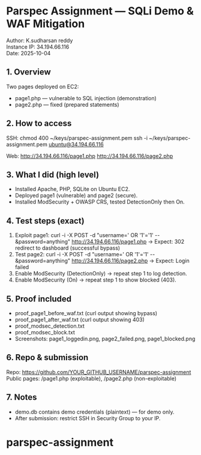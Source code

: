 # Parspec Assignment — SQLi Demo & WAF Mitigation

Author: K.sudharsan reddy  
Instance IP: 34.194.66.116  
Date: 2025-10-04

## 1. Overview
Two pages deployed on EC2:
- page1.php — vulnerable to SQL injection (demonstration)
- page2.php — fixed (prepared statements)

## 2. How to access
SSH:
  chmod 400 ~/keys/parspec-assignment.pem
  ssh -i ~/keys/parspec-assignment.pem ubuntu@34.194.66.116

Web:
  http://34.194.66.116/page1.php
  http://34.194.66.116/page2.php

## 3. What I did (high level)
- Installed Apache, PHP, SQLite on Ubuntu EC2.
- Deployed page1 (vulnerable) and page2 (secure).
- Installed ModSecurity + OWASP CRS, tested DetectionOnly then On.

## 4. Test steps (exact)
1. Exploit page1:
   curl -i -X POST -d "username=' OR '1'='1' --&password=anything" http://34.194.66.116/page1.php
   → Expect: 302 redirect to dashboard (successful bypass)
2. Test page2:
   curl -i -X POST -d "username=' OR '1'='1' --&password=anything" http://34.194.66.116/page2.php
   → Expect: Login failed
3. Enable ModSecurity (DetectionOnly) → repeat step 1 to log detection.
4. Enable ModSecurity (On) → repeat step 1 to show blocked (403).

## 5. Proof included
- proof_page1_before_waf.txt (curl output showing bypass)
- proof_page1_after_waf.txt (curl output showing 403)
- proof_modsec_detection.txt
- proof_modsec_block.txt
- Screenshots: page1_loggedin.png, page2_failed.png, page1_blocked.png

## 6. Repo & submission
Repo: https://github.com/YOUR_GITHUB_USERNAME/parspec-assignment  
Public pages: /page1.php (exploitable), /page2.php (non-exploitable)

## 7. Notes
- demo.db contains demo credentials (plaintext) — for demo only.
- After submission: restrict SSH in Security Group to your IP.
# parspec-assignment
